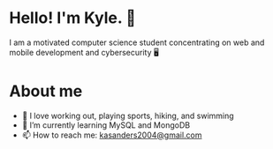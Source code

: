 # Hello! I'm Kyle. 👋

I am a motivated computer science student concentrating on web and mobile development and cybersecurity 🖥️

# About me

- 💪 I love working out, playing sports, hiking, and swimming
- 🌱 I’m currently learning MySQL and MongoDB
- 📫 How to reach me: kasanders2004@gmail.com

<!---
KSanders04/KSanders04 is a ✨ special ✨ repository because its `README.md` (this file) appears on your GitHub profile.
You can click the Preview link to take a look at your changes.
--->
